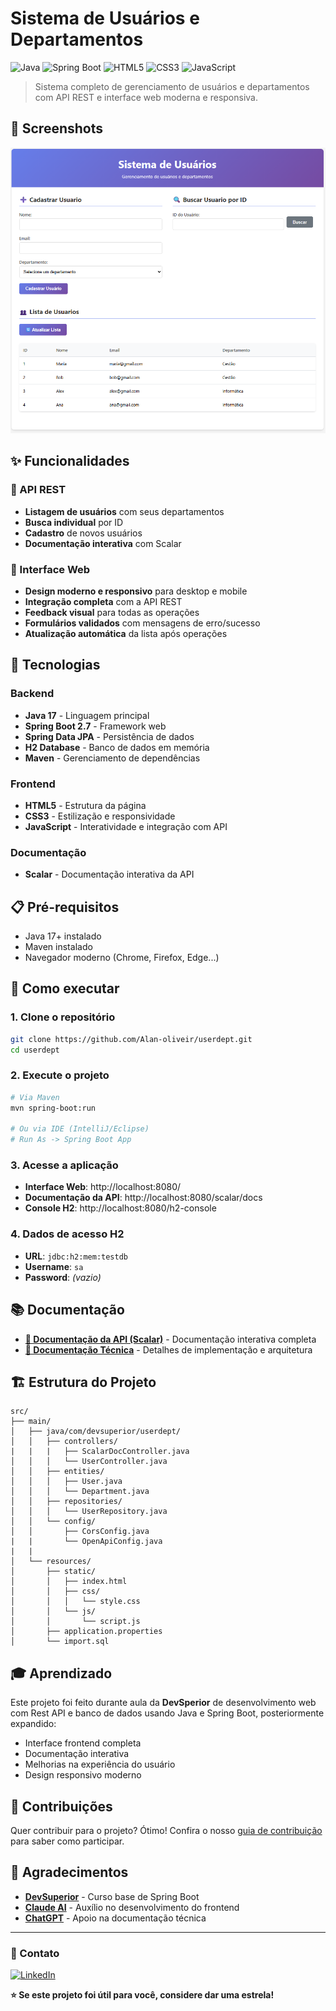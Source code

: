 # Sistema de Usuários e Departamentos

![Java](https://img.shields.io/badge/Java-17-blue?logo=java)
![Spring Boot](https://img.shields.io/badge/Spring--Boot-2.7-green?logo=spring)
![HTML5](https://img.shields.io/badge/HTML5-E34F26?logo=html5&logoColor=white)
![CSS3](https://img.shields.io/badge/CSS3-1572B6?logo=css3&logoColor=white)
![JavaScript](https://img.shields.io/badge/JavaScript-F7DF1E?logo=javascript&logoColor=black)

> Sistema completo de gerenciamento de usuários e departamentos com API REST e interface web moderna e responsiva.

## 📸 Screenshots

![Interface do Sistema](https://github.com/Alan-oliveir/userdept/blob/main/images/screenshot.png)

## ✨ Funcionalidades

### 🔧 API REST
- **Listagem de usuários** com seus departamentos
- **Busca individual** por ID
- **Cadastro** de novos usuários
- **Documentação interativa** com Scalar

### 🎨 Interface Web
- **Design moderno e responsivo** para desktop e mobile
- **Integração completa** com a API REST
- **Feedback visual** para todas as operações
- **Formulários validados** com mensagens de erro/sucesso
- **Atualização automática** da lista após operações

## 🚀 Tecnologias

### Backend
- **Java 17** - Linguagem principal
- **Spring Boot 2.7** - Framework web
- **Spring Data JPA** - Persistência de dados
- **H2 Database** - Banco de dados em memória
- **Maven** - Gerenciamento de dependências

### Frontend
- **HTML5** - Estrutura da página
- **CSS3** - Estilização e responsividade
- **JavaScript** - Interatividade e integração com API

### Documentação
- **Scalar** - Documentação interativa da API

## 📋 Pré-requisitos

- Java 17+ instalado
- Maven instalado
- Navegador moderno (Chrome, Firefox, Edge...)

## 🔧 Como executar

### 1. Clone o repositório
```bash
git clone https://github.com/Alan-oliveir/userdept.git
cd userdept
```

### 2. Execute o projeto
```bash
# Via Maven
mvn spring-boot:run

# Ou via IDE (IntelliJ/Eclipse)
# Run As -> Spring Boot App
```

### 3. Acesse a aplicação
- **Interface Web**: http://localhost:8080/
- **Documentação da API**: http://localhost:8080/scalar/docs
- **Console H2**: http://localhost:8080/h2-console

### 4. Dados de acesso H2
- **URL**: `jdbc:h2:mem:testdb`
- **Username**: `sa`
- **Password**: *(vazio)*

## 📚 Documentação

- **[📖 Documentação da API (Scalar)](http://localhost:8080/scalar/docs)** - Documentação interativa completa
- **[🔧 Documentação Técnica](https://alan-oliveir.github.io/userdept/)** - Detalhes de implementação e arquitetura

## 🏗️ Estrutura do Projeto

```
src/
├── main/
│   ├── java/com/devsuperior/userdept/
│   │   ├── controllers/
|   |   |   ├── ScalarDocController.java
│   │   │   └── UserController.java
│   │   ├── entities/
│   │   │   ├── User.java
│   │   │   └── Department.java
│   │   ├── repositories/
│   │   │   └── UserRepository.java
│   │   └── config/
│   │       ├── CorsConfig.java
|   |       └── OpenApiConfig.java
|   |         
│   └── resources/
│       ├── static/
│       │   ├── index.html
│       │   ├── css/
│       │   │   └── style.css
│       │   └── js/
│       │       └── script.js
│       ├── application.properties
│       └── import.sql
```

## 🎓 Aprendizado

Este projeto foi feito durante aula da **DevSperior** de desenvolvimento web com Rest API e banco de dados usando Java e Spring Boot, posteriormente expandido:
- Interface frontend completa
- Documentação interativa
- Melhorias na experiência do usuário
- Design responsivo moderno

## 🤝 Contribuições

Quer contribuir para o projeto? Ótimo! Confira o nosso [guia de contribuição](docs/contributing.md) para saber como participar.

## 🙏 Agradecimentos

- **[DevSuperior](https://devsuperior.com.br)** - Curso base de Spring Boot
- **[Claude AI](https://claude.ai)** - Auxílio no desenvolvimento do frontend
- **[ChatGPT](https://openai.com/chatgpt)** - Apoio na documentação técnica

---

### 📧 Contato
[![LinkedIn](https://img.shields.io/badge/LinkedIn-0077B5?style=for-the-badge&logo=linkedin&logoColor=white)](https://www.linkedin.com/in/alan-ogoncalves)

**⭐ Se este projeto foi útil para você, considere dar uma estrela!**

